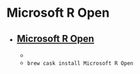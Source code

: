 # Microsoft R Open
- [Microsoft R Open](https://mran.microsoft.com/)
  - 
  - 
  - `brew cask install Microsoft R Open`
